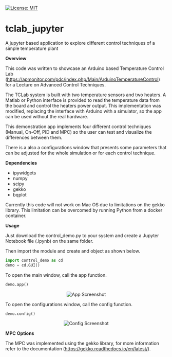 [![License: MIT](https://img.shields.io/badge/License-MIT-yellow.svg)](https://opensource.org/licenses/MIT)

# tclab_jupyter
A jupyter based application to explore different control techniques of a simple temperature plant

**Overview**

This code was written to showcase an Arduino based Temperature Control Lab (https://apmonitor.com/pdc/index.php/Main/ArduinoTemperatureControl) for a Lecture on Advanced Control Techniques.

The TCLab system is built with two temperature sensors and two heaters. A Matlab or Python interface is provided to read the temperature data from the board and control the heaters power output. This implementation was modified, replacing the interface with Arduino with a simulator, so the app can be used without the real hardware.

This demonstration app implements four different control techniques (Manual, On-Off, PID and MPC) so the user can test and visualize the differences between them.

There is a also a configurations window that presents some parameters that can be adjusted for the whole simulation or for each control technique.

**Dependencies**
- ipywidgets
- numpy
- scipy
- gekko
- bqplot

Currently this code will not work on Mac OS due to limitations on the gekko library. This limitation can be overcomed by running Python from a docker container.

**Usage**

Just download the control_demo.py to your system and create a Jupyter Notebook file (.ipynb) on the same folder.

Then import the module and create and object as shown below.
```python
import control_demo as cd
demo = cd.GUI()
```

To open the main window, call the app function.
```python
demo.app()
```

<p align="center">
  <img src="https://github.com/evertoncolling/tclab_jupyter/blob/master/APP.PNG" alt="App Screenshot">
</p>

To open the configurations window, call the config function.
```python
demo.config()
```

<p align="center">
  <img src="https://github.com/evertoncolling/tclab_jupyter/blob/master/CONFIG.PNG" alt="Config Screenshot">
</p>

**MPC Options**

The MPC was implemented using the gekko library, for more information refer to the documentation (https://gekko.readthedocs.io/en/latest/).
